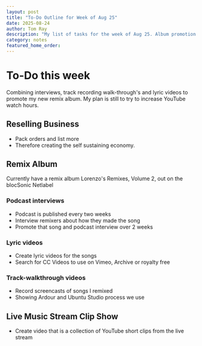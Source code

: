 ```yaml
---
layout: post
title: "To-Do Outline for Week of Aug 25"
date: 2025-08-24
author: Tom Ray
description: "My list of tasks for the week of Aug 25. Album promotion video tasks"
category: notes
featured_home_order:
---
```

# To-Do this week

Combining interviews, track recording walk-through's and lyric videos to promote my new remix album. My plan is still to try to increase YouTube watch hours.

## Reselling Business

- Pack orders and list more
- Therefore creating the self sustaining economy.

## Remix Album

Currently have a remix album Lorenzo's Remixes, Volume 2, out on the blocSonic Netlabel

### Podcast interviews

- Podcast is published every two weeks
- Interview remixers about how they made the song
- Promote that song and podcast interview over 2 weeks

### Lyric videos

- Create lyric videos for the songs
- Search for CC Videos to use on Vimeo, Archive or royalty free

### Track-walkthrough videos

- Record screencasts of songs I remixed
- Showing Ardour and Ubuntu Studio process we use

## Live Music Stream Clip Show

- Create video that is a collection of YouTube short clips from the live stream

